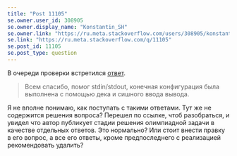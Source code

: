 ```yaml
---
title: "Post 11105"
se.owner.user_id: 308905
se.owner.display_name: "Konstantin_SH"
se.owner.link: "https://ru.meta.stackoverflow.com/users/308905/konstantin-sh"
se.link: "https://ru.meta.stackoverflow.com/q/11105"
se.post_id: 11105
se.post_type: question
---
```

<p>В очереди проверки встретился <a href="https://ru.stackoverflow.com/questions/1207826/%D0%97%D0%B0%D0%B4%D0%B0%D1%87%D0%B0-%D0%9E%D1%87%D0%B5%D1%80%D0%B5%D0%B4%D1%8C-%D0%B2-%D0%BC%D0%B0%D0%B3%D0%B0%D0%B7%D0%B8%D0%BD%D0%B5-%D0%BD%D0%B5-%D0%BF%D1%80%D0%BE%D1%85%D0%BE%D0%B4%D0%B8%D1%82-%D0%BF%D0%BE-%D0%B2%D1%80%D0%B5%D0%BC%D0%B5%D0%BD%D0%B8/1208048#1208048">ответ</a>.</p>
<blockquote>
<p>Всем спасибо, помог stdin/stdout, конечная конфигурация была выполнена
с помощью дека и сишного ввода вывода.</p>
</blockquote>
<p>Я не вполне понимаю, как поступать с такими ответами. Тут же не содержится решения вопроса? Перешел по ссылке, чтоб разобраться, и увидел что автор публикует стадии решения олимпиадной задачи в качестве отдельных ответов. Это нормально? Или стоит внести правку в его вопрос, а все его ответы, кроме предпоследнего с реализацией рекомендовать удалить?</p>
